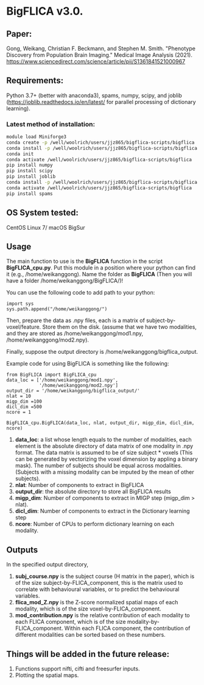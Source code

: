 # BigFLICA v3.0.

## Paper:
Gong, Weikang, Christian F. Beckmann, and Stephen M. Smith. "Phenotype Discovery from Population Brain Imaging." Medical Image Analysis (2021).
https://www.sciencedirect.com/science/article/pii/S1361841521000967

## Requirements:
Python 3.7+ (better with anaconda3), spams, numpy, scipy, 
and joblib (https://joblib.readthedocs.io/en/latest/ for parallel processing of dictionary learning).

### Latest method of installation:
```sh
module load Miniforge3
conda create -p /well/woolrich/users/jjz865/bigflica-scripts/bigflica
conda install -p /well/woolrich/users/jjz865/bigflica-scripts/bigflica python=3.7
conda init
conda activate /well/woolrich/users/jjz865/bigflica-scripts/bigflica
pip install numpy
pip install scipy
pip install joblib
conda install -p /well/woolrich/users/jjz865/bigflica-scripts/bigflica scipy
conda activate /well/woolrich/users/jjz865/bigflica-scripts/bigflica
pip install spams
```

## OS System tested:
CentOS Linux 7/ macOS BigSur

## Usage
The main function to use is the **BigFLICA** function in the script **BigFLICA_cpu.py**. Put this module in a position where your python can find it (e.g., /home/weikanggong). Name the folder as **BigFLICA** (Then you will have a folder /home/weikanggong/BigFLICA/)!

You can use the following code to add path to your python:
```
import sys
sys.path.append("/home/weikanggong/")
```

Then, prepare the data as .npy files, each is a matrix of subject-by-voxel/feature. Store them on the disk.
(assume that we have two modalities, and they are stored as /home/weikanggong/mod1.npy, /home/weikanggong/mod2.npy). 

Finally, suppose the output directory is /home/weikanggong/bigflica_output. 

Example code for using BigFLICA is something like the following:
```
from BigFLICA import BigFLICA_cpu
data_loc = ['/home/weikanggong/mod1.npy',
            '/home/weikanggong/mod2.npy']
output_dir = '/home/weikanggong/bigflica_output/'
nlat = 10
migp_dim =100
dicl_dim =500
ncore = 1

BigFLICA_cpu.BigFLICA(data_loc, nlat, output_dir, migp_dim, dicl_dim, ncore)

```
1. **data_loc**: a list whose length equals to the number of modalities, each element is the absolute directory of data
          matrix of one modality in .npy format. The data matrix is assumed to be of size subject * voxels (This can be generated by vectorizing the voxel dimension by appling a binary mask).
          The number of subjects should be equal across modalities. (Subjects with a missing modality can be imputed by the             mean of other subjects).
2. **nlat**: Number of components to extract in BigFLICA
3. **output_dir**: the absolute directory to store all BigFLICA results
4. **migp_dim**: Number of components to extract in MIGP step (migp_dim > nlat).
5. **dicl_dim**: Number of components to extract in the Dictionary learning step
6. **ncore**: Number of CPUs to perform dictionary learning on each modality.

## Outputs
In the specified output directory,
1. **subj_course.npy** is the subject course (H matrix in the paper), which is of the size subject-by-FLICA_component, this is the matrix used to correlate with behavioural variables, or to predict the behavioural variables.
2. **flica_mod_Z.npy** is the Z-score normalized spatial maps of each modality, which is of the size voxel-by-FLICA_component.
3. **mod_contribution.npy** is the relative contribution of each modality to each FLICA component, which is of the size modality-by-FLICA_component. Within each FLICA component, the contribution of different modalities can be sorted based on these numbers.


## Things will be added in the future release:
1. Functions support nifti, cifti and freesurfer inputs.
2. Plotting the spatial maps.







